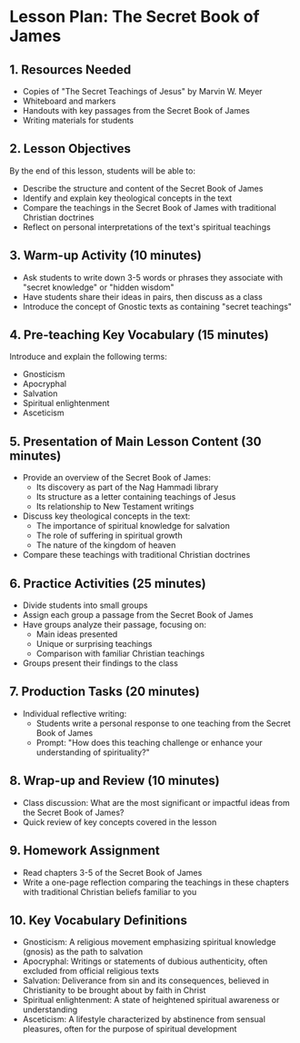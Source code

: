 # Lesson Plan: The Secret Book of James

## 1. Resources Needed

- Copies of "The Secret Teachings of Jesus" by Marvin W. Meyer
- Whiteboard and markers
- Handouts with key passages from the Secret Book of James
- Writing materials for students

## 2. Lesson Objectives

By the end of this lesson, students will be able to:
- Describe the structure and content of the Secret Book of James
- Identify and explain key theological concepts in the text
- Compare the teachings in the Secret Book of James with traditional Christian doctrines
- Reflect on personal interpretations of the text's spiritual teachings

## 3. Warm-up Activity (10 minutes)

- Ask students to write down 3-5 words or phrases they associate with "secret knowledge" or "hidden wisdom"
- Have students share their ideas in pairs, then discuss as a class
- Introduce the concept of Gnostic texts as containing "secret teachings"

## 4. Pre-teaching Key Vocabulary (15 minutes)

Introduce and explain the following terms:
- Gnosticism
- Apocryphal
- Salvation
- Spiritual enlightenment
- Asceticism

## 5. Presentation of Main Lesson Content (30 minutes)

- Provide an overview of the Secret Book of James:
  * Its discovery as part of the Nag Hammadi library
  * Its structure as a letter containing teachings of Jesus
  * Its relationship to New Testament writings
- Discuss key theological concepts in the text:
  * The importance of spiritual knowledge for salvation
  * The role of suffering in spiritual growth
  * The nature of the kingdom of heaven
- Compare these teachings with traditional Christian doctrines

## 6. Practice Activities (25 minutes)

- Divide students into small groups
- Assign each group a passage from the Secret Book of James
- Have groups analyze their passage, focusing on:
  * Main ideas presented
  * Unique or surprising teachings
  * Comparison with familiar Christian teachings
- Groups present their findings to the class

## 7. Production Tasks (20 minutes)

- Individual reflective writing:
  * Students write a personal response to one teaching from the Secret Book of James
  * Prompt: "How does this teaching challenge or enhance your understanding of spirituality?"

## 8. Wrap-up and Review (10 minutes)

- Class discussion: What are the most significant or impactful ideas from the Secret Book of James?
- Quick review of key concepts covered in the lesson

## 9. Homework Assignment

- Read chapters 3-5 of the Secret Book of James
- Write a one-page reflection comparing the teachings in these chapters with traditional Christian beliefs familiar to you

## 10. Key Vocabulary Definitions

- Gnosticism: A religious movement emphasizing spiritual knowledge (gnosis) as the path to salvation
- Apocryphal: Writings or statements of dubious authenticity, often excluded from official religious texts
- Salvation: Deliverance from sin and its consequences, believed in Christianity to be brought about by faith in Christ
- Spiritual enlightenment: A state of heightened spiritual awareness or understanding
- Asceticism: A lifestyle characterized by abstinence from sensual pleasures, often for the purpose of spiritual development
